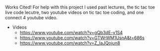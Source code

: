 Works Cited!
For help with this project I used past lectures, the tic tac toe live code lecutre, two youtube videos on tic tac toe coding, and one connect 4 youtube video. 

* Videos <br>
    * https://www.youtube.com/watch?v=gQb3dE-y1S4
    * https://www.youtube.com/watch?v=GTWrWM1UsnA&t=686s
    * https://www.youtube.com/watch?v=Z_IaJQojun8
